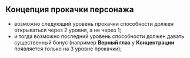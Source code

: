 ## Концепция прокачки персонажа

* возможно следующий уровень прокачки способности должен открываться через 2 уровня, а не через 1;
* и тогда возможно последний уровень способности должен давать существенный бонус (например **Верный глаз** у **Концентрации** появляется только на 3 уровне прокачки);